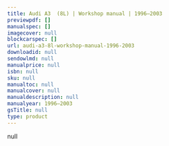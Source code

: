 ```yaml
---
title: Audi A3  (8L) | Workshop manual | 1996–2003
previewpdf: []
manualspec: []
imagecover: null
blockcarspec: []
url: audi-a3-8l-workshop-manual-1996-2003
downloadid: null
sendowlmd: null
manualprice: null
isbn: null
sku: null
manualtoc: null
manualcover: null
manualdescription: null
manualyear: 1996–2003
gsTitle: null
type: product
---
```


null